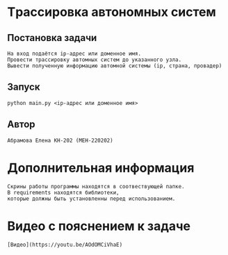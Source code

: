 # Tрассировка автономных систем

## Постановка задачи
    На вход подаётся ip-адрес или доменное имя.
    Провести трассировку автомных систем до указанного узла.
    Вывести полученную информацию автомной системы (ip, страна, провадер)

## Запуск
    python main.py <ip-адрес или доменное имя>

## Автор
    Абрамова Елена КН-202 (МЕН-220202)

# Дополнительная информация
    Скрины работы программы находятся в соотвествующей папке.
    В requirements находятся библиотеки, 
    которые должны быть установленны перед использованием.

# Видео с пояснением к задаче
    [Видео](https://youtu.be/AOdOMCiVhaE)
    
